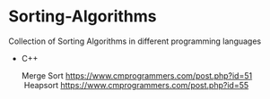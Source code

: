 # Sorting-Algorithms
Collection of Sorting Algorithms in different programming languages

  * C++
    
    Merge Sort https://www.cmprogrammers.com/post.php?id=51
    Heapsort   https://www.cmprogrammers.com/post.php?id=55
